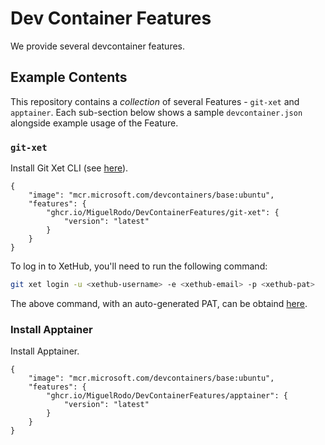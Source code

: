 # Dev Container Features

We provide several devcontainer features.

## Example Contents

This repository contains a _collection_ of several Features - `git-xet` and `apptainer`.
Each sub-section below shows a sample `devcontainer.json` alongside example usage of the Feature.

### `git-xet`

Install Git Xet CLI (see [here](https://xethub.com/assets/docs/getting-started/install)).

```jsonc
{
    "image": "mcr.microsoft.com/devcontainers/base:ubuntu",
    "features": {
        "ghcr.io/MiguelRodo/DevContainerFeatures/git-xet": {
            "version": "latest"
        }
    }
}
```

To log in to XetHub, you'll need to run the following command:

```bash
git xet login -u <xethub-username> -e <xethub-email> -p <xethub-pat> 
```

The above command, with an auto-generated PAT, can be obtaind [here](https://xethub.com/user/settings/pat).


### Install Apptainer

Install Apptainer.

```jsonc
{
    "image": "mcr.microsoft.com/devcontainers/base:ubuntu",
    "features": {
        "ghcr.io/MiguelRodo/DevContainerFeatures/apptainer": {
            "version": "latest"
        }
    }
}
```
